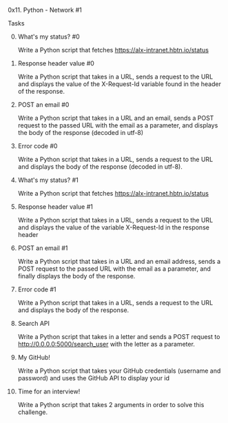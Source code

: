 0x11. Python - Network #1


Tasks


0. What's my status? #0

    Write a Python script that fetches https://alx-intranet.hbtn.io/status

1. Response header value #0

    Write a Python script that takes in a URL, sends a request to the URL and displays the value of the X-Request-Id variable found in the header of the response.

2. POST an email #0

    Write a Python script that takes in a URL and an email, sends a POST request to the passed URL with the email as a parameter, and displays the body of the response (decoded in utf-8)

3. Error code #0

    Write a Python script that takes in a URL, sends a request to the URL and displays the body of the response (decoded in utf-8).

4. What's my status? #1

    Write a Python script that fetches https://alx-intranet.hbtn.io/status

5. Response header value #1

    Write a Python script that takes in a URL, sends a request to the URL and displays the value of the variable X-Request-Id in the response header

6. POST an email #1

    Write a Python script that takes in a URL and an email address, sends a POST request to the passed URL with the email as a parameter, and finally displays the body of the response.

7. Error code #1

    Write a Python script that takes in a URL, sends a request to the URL and displays the body of the response.

8. Search API

    Write a Python script that takes in a letter and sends a POST request to http://0.0.0.0:5000/search_user with the letter as a parameter.

9. My GitHub!

    Write a Python script that takes your GitHub credentials (username and password) and uses the GitHub API to display your id

10. Time for an interview!

    Write a Python script that takes 2 arguments in order to solve this challenge.

